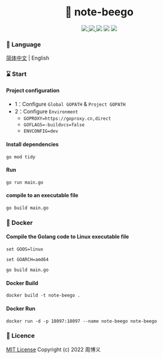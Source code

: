 <h1 align="center">📔 note-beego</h1>

<p align="center">
<a target="_blank" href="https://github.com/zhouboyi1998/note-beego"> 
<img src="https://img.shields.io/github/stars/zhouboyi1998/note-beego?logo=github">
</a>
<a target="_blank" href="https://opensource.org/licenses/MIT"> 
<img src="https://img.shields.io/badge/license-MIT-red"> 
</a>
<img src="https://img.shields.io/badge/Go-1.18-darkturquoise">
<img src="https://img.shields.io/badge/Beego-1.12.14-tomato">
<img src="https://img.shields.io/badge/MongoDB Go Driver-1.17.2-seagreen">
</p>

### 📖 Language

[简体中文](./README.md) | English

### ⌛ Start

#### Project configuration

* 1：Configure `Global GOPATH` & `Project GOPATH`
* 2：Configure `Environment`
    * `GOPROXY=https://goproxy.cn,direct`
    * `GOFLAGS=-buildvcs=false`
    * `ENVCONFIG=dev`

#### Install dependencies

```
go mod tidy
```

#### Run

```
go run main.go
```

#### compile to an executable file

```
go build main.go
```

### 🐳 Docker

#### Compile the Golang code to Linux executable file

```
set GOOS=linux

set GOARCH=amd64

go build main.go
```

#### Docker Build

```
docker build -t note-beego .
```

#### Docker Run

```
docker run -d -p 18097:18097 --name note-beego note-beego
```

### 📜 Licence

[MIT License](https://opensource.org/licenses/MIT) Copyright (c) 2022 周博义
